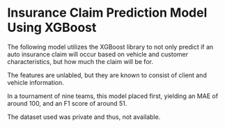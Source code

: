 # Insurance Claim Prediction Model Using XGBoost

The following model utilizes the XGBoost library to not only predict if an auto insurance claim will occur based on vehicle and customer characteristics, but how much the claim will be for.

The features are unlabled, but they are known to consist of client and vehicle information.

In a tournament of nine teams, this model placed first, yielding an MAE of around 100, and an F1 score of around 51.

The dataset used was private and thus, not available.

